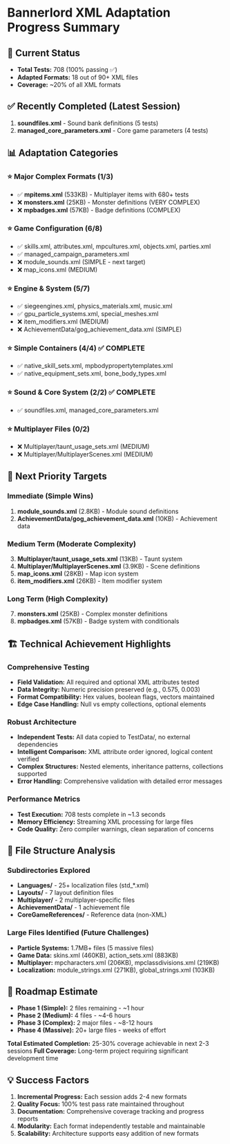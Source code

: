 # Bannerlord XML Adaptation Progress Summary

## 🎯 Current Status
- **Total Tests:** 708 (100% passing ✅)
- **Adapted Formats:** 18 out of 90+ XML files
- **Coverage:** ~20% of all XML formats

## ✅ Recently Completed (Latest Session)
1. **soundfiles.xml** - Sound bank definitions (5 tests)
2. **managed_core_parameters.xml** - Core game parameters (4 tests)

## 📊 Adaptation Categories

### ⭐ Major Complex Formats (1/3)
- ✅ **mpitems.xml** (533KB) - Multiplayer items with 680+ tests
- ❌ **monsters.xml** (25KB) - Monster definitions (VERY COMPLEX)
- ❌ **mpbadges.xml** (57KB) - Badge definitions (COMPLEX)

### ⭐ Game Configuration (6/8)
- ✅ skills.xml, attributes.xml, mpcultures.xml, objects.xml, parties.xml
- ✅ managed_campaign_parameters.xml
- ❌ module_sounds.xml (SIMPLE - next target)
- ❌ map_icons.xml (MEDIUM)

### ⭐ Engine & System (5/7)
- ✅ siegeengines.xml, physics_materials.xml, music.xml
- ✅ gpu_particle_systems.xml, special_meshes.xml
- ❌ item_modifiers.xml (MEDIUM)
- ❌ AchievementData/gog_achievement_data.xml (SIMPLE)

### ⭐ Simple Containers (4/4) ✅ COMPLETE
- ✅ native_skill_sets.xml, mpbodypropertytemplates.xml
- ✅ native_equipment_sets.xml, bone_body_types.xml

### ⭐ Sound & Core System (2/2) ✅ COMPLETE  
- ✅ soundfiles.xml, managed_core_parameters.xml

### ⭐ Multiplayer Files (0/2)
- ❌ Multiplayer/taunt_usage_sets.xml (MEDIUM)
- ❌ Multiplayer/MultiplayerScenes.xml (MEDIUM)

## 🎯 Next Priority Targets

### Immediate (Simple Wins)
1. **module_sounds.xml** (2.8KB) - Module sound definitions
2. **AchievementData/gog_achievement_data.xml** (10KB) - Achievement data

### Medium Term (Moderate Complexity)
3. **Multiplayer/taunt_usage_sets.xml** (13KB) - Taunt system
4. **Multiplayer/MultiplayerScenes.xml** (3.9KB) - Scene definitions
5. **map_icons.xml** (28KB) - Map icon system
6. **item_modifiers.xml** (26KB) - Item modifier system

### Long Term (High Complexity)
7. **monsters.xml** (25KB) - Complex monster definitions
8. **mpbadges.xml** (57KB) - Badge system with conditionals

## 🏗️ Technical Achievement Highlights

### Comprehensive Testing
- **Field Validation:** All required and optional XML attributes tested
- **Data Integrity:** Numeric precision preserved (e.g., 0.575, 0.003)
- **Format Compatibility:** Hex values, boolean flags, vectors maintained
- **Edge Case Handling:** Null vs empty collections, optional elements

### Robust Architecture
- **Independent Tests:** All data copied to TestData/, no external dependencies
- **Intelligent Comparison:** XML attribute order ignored, logical content verified
- **Complex Structures:** Nested elements, inheritance patterns, collections supported
- **Error Handling:** Comprehensive validation with detailed error messages

### Performance Metrics
- **Test Execution:** 708 tests complete in ~1.3 seconds
- **Memory Efficiency:** Streaming XML processing for large files
- **Code Quality:** Zero compiler warnings, clean separation of concerns

## 📂 File Structure Analysis

### Subdirectories Explored
- **Languages/** - 25+ localization files (std_*.xml)
- **Layouts/** - 7 layout definition files 
- **Multiplayer/** - 2 multiplayer-specific files
- **AchievementData/** - 1 achievement file
- **CoreGameReferences/** - Reference data (non-XML)

### Large Files Identified (Future Challenges)
- **Particle Systems:** 1.7MB+ files (5 massive files)
- **Game Data:** skins.xml (460KB), action_sets.xml (883KB)
- **Multiplayer:** mpcharacters.xml (206KB), mpclassdivisions.xml (219KB)
- **Localization:** module_strings.xml (271KB), global_strings.xml (103KB)

## 🔮 Roadmap Estimate
- **Phase 1 (Simple):** 2 files remaining - ~1 hour
- **Phase 2 (Medium):** 4 files - ~4-6 hours  
- **Phase 3 (Complex):** 2 major files - ~8-12 hours
- **Phase 4 (Massive):** 20+ large files - weeks of effort

**Total Estimated Completion:** 25-30% coverage achievable in next 2-3 sessions
**Full Coverage:** Long-term project requiring significant development time

## 💡 Success Factors
1. **Incremental Progress:** Each session adds 2-4 new formats
2. **Quality Focus:** 100% test pass rate maintained throughout
3. **Documentation:** Comprehensive coverage tracking and progress reports
4. **Modularity:** Each format independently testable and maintainable
5. **Scalability:** Architecture supports easy addition of new formats 